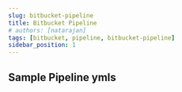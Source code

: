 ```yaml
---
slug: bitbucket-pipeline
title: Bitbucket Pipeline
# authors: [natarajan]
tags: [bitbucket, pipeline, bitbucket-pipeline]
sidebar_position: 1
---
```



## Sample Pipeline ymls

```yml

```
